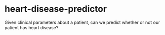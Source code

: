 # heart-disease-predictor
Given clinical parameters about a patient, can we predict whether or not our patient has heart disease?
